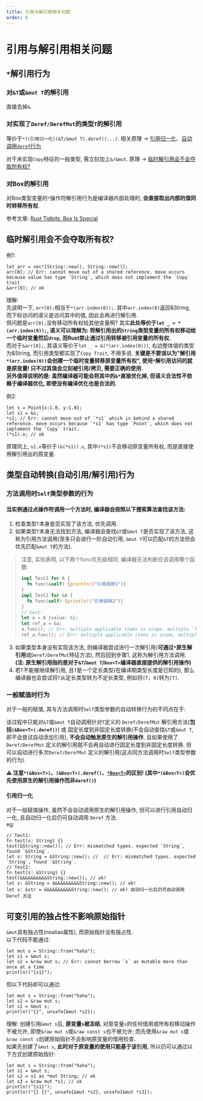 ```yaml
---
title: 引用与解引用相关问题
order: 6
---
```


# 引用与解引用相关问题

## `*`解引用行为

### 对`&T`或`&mut T`的解引用

直接去掉`&`.

### 对实现了`Deref/DerefMut`的类型`T`的解引用

等价于`*((引用归一化)(&T/&mut T).deref()...)`. 相关原理 → [引用归一化](#引用归一化)、[自动调用`deref`行为](#一般赋值时行为)

对于未实现`Copy`特征的一般类型, 需立刻加上`&/&mut`. 原理 → [临时解引用会不会夺取所有权?](#临时解引用会不会夺取所有权)

### 对Box的解引用

对Box类型变量的`*`操作符解引用行为是编译器内部处理的, **会直接取出内部的值同时转移所有权**.

参考文章: [Rust Tidbits: Box Is Special](../EnglishReading/Rust%20Tidbits:%20Box%20Is%20Special.md)

## 临时解引用会不会夺取所有权?

例1:
```rust:no-line-numbers
let arr = vec![String::new(), String::new()];
arr[0]; // Err: cannot move out of a shared reference. move occurs because value has type `String`, which does not implement the `Copy` trait
&arr[0]; // ok
```
理解: \
先说明一下, `arr[0];`相当于`*(arr.index(0));`. 其中`arr.index(0)`返回&String, 而下标访问的语义是访问其中的值, 因此会再进行解引用. \
但问题是`arr[0];`没有移动所有权给其他变量啊? 其实**此处等价于`let _ = *(arr.index(0));`, 语义可以理解为: 将解引用出的`String`类型变量的所有权移动给一个临时变量然后`drop`, 而Rust禁止通过引用转移被引用变量的所有权.** \
而对于`&arr[0];`, 其语义等价于`let _ = &(*(arr.index(0)))`, 右边整体值的类型为&String, 而引用类型都实现了`Copy Trait`, 不用多说. **关键是不要误以为"解引用`*(arr.index(0))`会创建一个临时变量转移原变量所有权", 使用`*`解引用访问的就是原变量! 只不过其值会立刻被引用/拷贝, 需要正确的使用.** \
**另外值得说明的是: 虽然编译器可能会将其中的`&*`直接优化掉, 但语义合法性不依赖于编译器优化, 即使没有编译优化也是合法的.**

例2:
```rust:no-line-numbers
let s = Point{x:1.0, y:1.0};
let s1 = &s;
*s1; // Err: cannot move out of `*s1` which is behind a shared reference. move occurs because `*s1` has type `Point`, which does not implement the `Copy` trait.
(*s1).x; // ok
```
原理同上, `s1.x`等价于`(&(*s1)).x`, 其中`(*s1)`不会移动原变量所有权, 而是直接使用解引用出的原变量.

## 类型自动转换(自动引用/解引用)行为

### 方法调用时`Self`类型参数的行为

#### 当实例通过点操作符调用一个方法时, 编译器会按照以下搜索算法查找该方法:
1. 检查类型`T`本身是否实现了该方法, 优先调用.
2. 如果类型`T`本身无法找到方法, 编译器会查找`&T`或`&mut T`是否实现了该方法, 这称为引用方法调用(至多只会进行一阶自动引用, `&mut T`可以匹配`&T`的方法但会优先匹配`&mut T`的方法).
> 注意, 实验表明, 以下两个func优先级相同, 编译器无法判断应该调用哪个函数:
> ```rust
> impl Test1 for A {
>   fn func(&self) {println!("引用调用1")}
> }
> impl Test2 for &A {
>   fn func(self) {println!("引用调用2")}
> }
> // test:
> let a = A {value: 6};
> let ref_a = &a;
> a.func(); // Err: multiple applicable items in scope, multiple `func` found.
> ref_a.func(); // Err: multiple applicable items in scope, multiple `func` found.
> ```
3. 如果类型本身没有实现该方法, 则编译器尝试进行一次解引用(**可通过`*`原生解引用**或`Deref/DerefMut`特征方法), 然后回到步骤1, 这称为解引用方法调用. **(注: 原生解引用指的是对于`&T`/`&mut T`/`Box<T>`编译器直接提供的解引用操作)**
4. 若`T`不能被继续解引用, 且`T`是一个定长类型(在编译期类型长度是已知的), 那么编译器也会尝试将`T`从定长类型转为不定长类型, 例如将`[T; N]`转为`[T]`.

### 一般赋值时行为

对于一般的赋值, 其与方法调用时`Self`类型参数的自动转换行为的不同点在于: 

该过程中只能对`&T`或`&mut T`自动调用针对`T`定义的 `Deref/DerefMut` 解引用方法(**包括`(&Box<T>).deref()`**) 或 固定长度到非固定长度转换(不会自动查找`&T`或`&mut T`, 即不会尝试自动添加引用), **不会自动触发原生的解引用操作**, 且如果使用了`Deref/DerefMut` 定义的解引用就不会再自动进行固定长度到非固定长度转换. 但可以自动进行多次`Deref/DerefMut` 定义的解引用(这点同方法调用时`Self`类型参数的行为).

**⚠️ 注意`*(&Box<T>)`、`(&Box<T>).deref()`、[`*Box<T>`](#对box的解引用)的区别! (其中`*(&Box<T>)`会优先使用原生的解引用操作而非`deref()`)**

#### **引用归一化**

对于一般赋值操作, 虽然不会自动调用原生的解引用操作, 但可以进行引用自动归一化, 且自动归一化后仍可自动调用 `Deref` 方法. \
eg:
```rust:no-line-numbers
// Test1:
fn test(s: String) {}
test(&String::new()); // Err: mismatched types. expected `String`, found `&String`.
let s: String = &String::new(); //  // Err: mismatched types. expected `String`, found `&String`.
// Test2:
fn test(s: &String) {}
test(&&&&&&&&&&String::new()); // ok!
let s: &String = &&&&&&&&&&String::new(); // ok!
let s: &str = &&&&&&&&&&String::new(); // ok! 自动归一化后仍可自动调用 Deref 方法
```

## 可变引用的独占性不影响原始指针

`&mut`具有独占性(noalias属性), 而原始指针没有独占性. \
以下代码不能通过:
```rust:no-line-numbers
let mut s = String::from("haha");
let s1 = &mut s;
let s2 = &raw mut s; // Err: cannot borrow `s` as mutable more than once at a time
println!("{s1}");
```
但以下代码却可以通过:
```rust:no-line-numbers
let mut s = String::from("haha");
let s2 = &raw mut s;
let s1 = &mut s;
println!("{}", unsafe{&mut *s2});
```
理解: 创建引用`&mut s`后, **原变量`s`被冻结**, 对原变量`s`的任何借用或所有权移动操作不被允许, 即使`&raw mut s`或`&raw const s`也不被允许; 而先使用`&raw mut s`或`&raw const s`创建原始指针不会影响原变量的借用检查. \
如果先创建了`&mut s`, **此时对于原变量的使用只能基于该引用**, 所以仍可以通过以下方式创建原始指针:
```rust:no-line-numbers
let mut s = String::from("haha");
let s1 = &mut s;
let s2 = s1 as *mut String; // ok
let s3 = &raw mut *s1; // ok
println!("{s1}");
println!("{} {}", unsafe{&mut *s2}, unsafe{&mut *s3});
```
